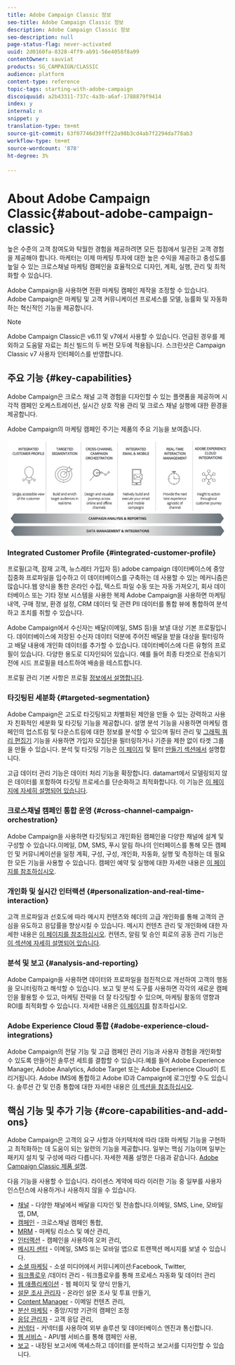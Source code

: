```yaml
---
title: Adobe Campaign Classic 정보
seo-title: Adobe Campaign Classic 정보
description: Adobe Campaign Classic 정보
seo-description: null
page-status-flag: never-activated
uuid: 2d0160fa-8328-4ff9-ab91-56e4058f8a99
contentOwner: sauviat
products: SG_CAMPAIGN/CLASSIC
audience: platform
content-type: reference
topic-tags: starting-with-adobe-campaign
discoiquuid: a2b43311-737c-4a3b-a6af-1788879f9414
index: y
internal: n
snippet: y
translation-type: tm+mt
source-git-commit: 63f07746d39fff22a98b3cd4ab7f2294da778ab3
workflow-type: tm+mt
source-wordcount: '878'
ht-degree: 3%

---
```



# About Adobe Campaign Classic{#about-adobe-campaign-classic}

높은 수준의 고객 참여도와 탁월한 경험을 제공하려면 모든 접점에서 일관된 고객 경험을 제공해야 합니다. 마케터는 이제 마케팅 투자에 대한 높은 수익을 제공하고 충성도를 높일 수 있는 크로스채널 마케팅 캠페인을 효율적으로 디자인, 계획, 실행, 관리 및 최적화할 수 있습니다.

Adobe Campaign을 사용하면 전환 마케팅 캠페인 제작을 조정할 수 있습니다. Adobe Campaign은 마케팅 및 고객 커뮤니케이션 프로세스를 모델, 능률화 및 자동화하는 혁신적인 기능을 제공합니다.

>[!NOTE]
>
>Adobe Campaign Classic은 v6.11 및 v7에서 사용할 수 있습니다. 언급된 경우를 제외하고 도움말 자료는 최신 빌드의 두 버전 모두에 적용됩니다. 스크린샷은 Campaign Classic v7 사용자 인터페이스를 반영합니다.

## 주요 기능 {#key-capabilities}

Adobe Campaign은 크로스 채널 고객 경험을 디자인할 수 있는 플랫폼을 제공하며 시각적 캠페인 오케스트레이션, 실시간 상호 작용 관리 및 크로스 채널 실행에 대한 환경을 제공합니다.

Adobe Campaign의 마케팅 캠페인 주기는 제품의 주요 기능을 보여줍니다.

![](assets/d_ncs_user_emarketing.png)

### Integrated Customer Profile {#integrated-customer-profile}

프로필(고객, 잠재 고객, 뉴스레터 가입자 등) adobe campaign 데이터베이스에 중앙 집중화 프로파일을 입수하고 이 데이터베이스를 구축하는 데 사용할 수 있는 메커니즘은 많습니다.웹 양식을 통한 온라인 수집, 텍스트 파일 수동 또는 자동 가져오기, 회사 데이터베이스 또는 기타 정보 시스템을 사용한 복제 Adobe Campaign을 사용하면 마케팅 내역, 구매 정보, 환경 설정, CRM 데이터 및 관련 PII 데이터를 통합 뷰에 통합하여 분석하고 조치를 취할 수 있습니다.

Adobe Campaign에서 수신자는 배달(이메일, SMS 등)을 보낼 대상 기본 프로필입니다. 데이터베이스에 저장된 수신자 데이터 덕분에 주어진 배달을 받을 대상을 필터링하고 배달 내용에 개인화 데이터를 추가할 수 있습니다. 데이터베이스에 다른 유형의 프로필이 있습니다. 다양한 용도로 디자인되어 있습니다. 예를 들어 최종 타겟으로 전송되기 전에 시드 프로필을 테스트하여 배송을 테스트합니다.

프로필 관리 기본 사항은 프로필 [정보에서 설명합니다](../../platform/using/about-profiles.md).

### 타깃팅된 세분화 {#targeted-segmentation}

Adobe Campaign은 고도로 타깃팅되고 차별화된 제안을 만들 수 있는 강력하고 사용자 친화적인 세분화 및 타깃팅 기능을 제공합니다. 설명 분석 기능을 사용하면 마케팅 캠페인의 업스트림 및 다운스트림에 대한 정보를 분석할 수 있으며 필터 관리 및 [그래픽 쿼리 편집기](../../platform/using/about-queries-in-campaign.md) 기능을 사용하면 가입자 모집단을 필터링하거나 기준을 제한 없이 타겟 그룹을 만들 수 있습니다. 분석 및 타깃팅 기능은 [이 페이지](../../reporting/using/about-descriptive-analysis.md) 및 필터 [만들기 섹션에서](../../platform/using/creating-filters.md) 설명합니다.

고급 데이터 관리 기능은 데이터 처리 기능을 확장합니다. datamart에서 모델링되지 않은 데이터를 포함하여 타깃팅 프로세스를 단순화하고 최적화합니다. 이 기능은 [이 페이지에 자세히 설명되어 있습니다](../../workflow/using/targeting-data.md#data-management).

### 크로스채널 캠페인 통합 운영 {#cross-channel-campaign-orchestration}

Adobe Campaign을 사용하면 타깃팅되고 개인화된 캠페인을 다양한 채널에 설계 및 구성할 수 있습니다.이메일, DM, SMS, 푸시 알림 하나의 인터페이스를 통해 모든 캠페인 및 커뮤니케이션을 일정 계획, 구성, 구성, 개인화, 자동화, 실행 및 측정하는 데 필요한 모든 기능을 사용할 수 있습니다. 캠페인 예약 및 실행에 대한 자세한 내용은 [이 페이지를 참조하십시오](../../campaign/using/setting-up-marketing-campaigns.md).

### 개인화 및 실시간 인터랙션 {#personalization-and-real-time-interaction}

고객 프로파일과 선호도에 따라 메시지 컨텐츠와 헤더의 고급 개인화를 통해 고객의 관심을 유도하고 응답률을 향상시킬 수 있습니다. 메시지 컨텐츠 관리 및 개인화에 대한 자세한 내용은 [이 페이지를 참조하십시오](../../delivery/using/about-personalization.md). 컨텐츠, 알림 및 승인 회로의 공동 관리 기능은 [이 섹션에 자세히 설명되어 있습니다](../../campaign/using/about-marketing-resource-management.md).

### 분석 및 보고 {#analysis-and-reporting}

Adobe Campaign을 사용하면 데이터와 프로파일을 점진적으로 개선하여 고객의 행동을 모니터링하고 해석할 수 있습니다. 보고 및 분석 도구를 사용하면 각각의 새로운 캠페인을 활용할 수 있고, 마케팅 전략을 더 잘 타깃팅할 수 있으며, 마케팅 활동의 영향과 ROI를 최적화할 수 있습니다. 자세한 내용은 [이 페이지를](../../reporting/using/delivery-reports.md) 참조하십시오.

### Adobe Experience Cloud 통합 {#adobe-experience-cloud-integrations}

Adobe Campaign의 전달 기능 및 고급 캠페인 관리 기능과 사용자 경험을 개인화할 수 있도록 만들어진 솔루션 세트를 결합할 수 있습니다.예를 들어 Adobe Experience Manager, Adobe Analytics, Adobe Target 또는 Adobe Experience Cloud이 트리거됩니다. Adobe IMS에 통합하고 Adobe ID과 Campaign에 로그인할 수도 있습니다. 솔루션 간 및 인증 통합에 대한 자세한 내용은 [이 섹션을 참조하십시오](../../integrations/using/about-adobe-id.md).

## 핵심 기능 및 추가 기능 {#core-capabilities-and-add-ons}

Adobe Campaign은 고객의 요구 사항과 아키텍처에 따라 대화 마케팅 기능을 구현하고 최적화하는 데 도움이 되는 일련의 기능을 제공합니다. 일부는 핵심 기능이며 일부는 패키지 설치 및 구성에 따라 다릅니다. 자세한 제품 설명은 다음과 같습니다. [Adobe Campaign Classic 제품 설명](https://helpx.adobe.com/legal/product-descriptions/adobe-campaign-classic---product-description.html).

다음 기능을 사용할 수 있습니다. 라이센스 계약에 따라 이러한 기능 중 일부를 사용자 인스턴스에 사용하거나 사용하지 않을 수 있습니다.

* [채널](../../delivery/using/steps-about-delivery-creation-steps.md) - 다양한 채널에서 배달을 디자인 및 전송합니다.이메일, SMS, Line, 모바일 앱, DM,
* [캠페인](../../campaign/using/designing-marketing-campaigns.md) - 크로스채널 캠페인 통합,
* [MRM](../../campaign/using/about-marketing-resource-management.md) - 마케팅 리소스 및 예산 관리,
* [인터랙션](../../interaction/using/interaction-and-offer-management.md) - 캠페인을 사용하여 오퍼 관리,
* [메시지 센터](../../message-center/using/about-transactional-messaging.md) - 이메일, SMS 또는 모바일 앱으로 트랜잭션 메시지를 보낼 수 있습니다.
* [소셜 마케팅](../../social/using/about-social-marketing.md) - 소셜 미디어에서 커뮤니케이션:Facebook, Twitter,
* [워크플로우](../../workflow/using/about-workflows.md) /데이터 관리 - 워크플로우를 통해 프로세스 자동화 및 데이터 관리
* [웹 애플리케이션](../../web/using/about-web-applications.md) - 웹 페이지 및 양식 만들기,
* [설문 조사 관리자](../../web/using/about-surveys.md) - 온라인 설문 조사 및 투표 만들기,
* [Content Manager](../../delivery/using/about-content-management.md) - 이메일 컨텐츠 관리,
* [분산 마케팅](../../campaign/using/about-distributed-marketing.md) - 중앙/지방 기관의 캠페인 조정
* [응답 관리자](../../campaign/using/about-response-manager.md) - 고객 응답 관리,
* [커넥터](../../platform/using/about-connectors.md) - 커넥터를 사용하여 외부 솔루션 및 데이터베이스 엔진과 통신합니다.
* [웹 서비스](../../configuration/using/about-web-services.md) - API/웹 서비스를 통해 캠페인 사용,
* [보고](../../reporting/using/about-adobe-campaign-reporting-tools.md) - 내장된 보고서에 액세스하고 데이터를 분석하고 보고서를 디자인할 수 있습니다.

